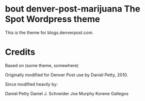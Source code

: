 bout denver-post-marijuana
The Spot Wordpress theme
======

This is the theme for blogs.denverpost.com.

Credits
======

Based on (some theme, somewhere)

Originally modified for Denver Post use by Daniel Petty, 2010.

Since modified heavily by:

Daniel Petty
Daniel J. Schneider
Joe Murphy
Korene Gallegos
